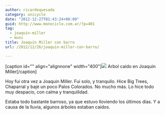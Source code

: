 ```yaml
---
author: ricardoquesada
category: unicycle
date: "2012-12-27T01:43:24+00:00"
guid: http://www.monociclo.com.ar/?p=401
tag:
  - joaquin-miller
  - muni
title: Joaquin Miller con barro
url: /2012/12/26/joaquin-miller-con-barro/

---
```

\[caption id="" align="alignnone" width="400"\]![](https://lh3.googleusercontent.com/-Cq8-PR8-xTg/UNumsAnz03I/AAAAAAAArAw/VDC0iLxNczw/s400/IMG_2058.JPG) Arbol caido en Joaquin Miller\[/caption\]

Hoy fui otra vez a Joaquin Miller. Fui solo, y tranquilo. Hice Big Trees, Chaparral y bajé un poco Palos Colorados. No mucho más. Lo hice todo muy despacio, con calma y tranquilidad.

Estaba todo bastante barroso, ya que estuvo lloviendo los últimos días. Y a causa de la lluvia, algunos árboles estaban caidos.
